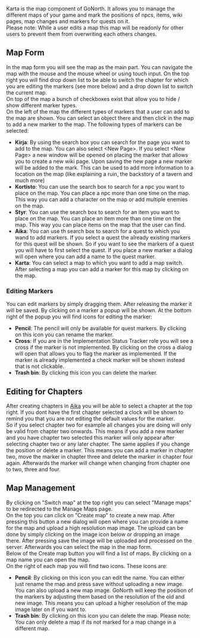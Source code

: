 Karta is the map component of GoNorth. It allows you to manage the different maps of your game and mark the positions of npcs, items, wiki pages, map changes and markers for quests on it.  
Please note: While a user edits a map this map will be readonly for other users to prevent them from overwriting each others changes.

## Map Form
In the map form you will see the map as the main part. You can navigate the map with the mouse and the mouse wheel or using touch input. On the top right you will find drop down list to be able to switch the chapter for which you are editing the markers (see more below) and a drop down list to switch the current map.  
On top of the map a bunch of checkboxes exist that allow you to hide / show different marker types.  
On the left of the map the different types of markers that a user can add to the map are shown. You can select an object there and then click in the map to add a new marker to the map. The following types of markers can be selected:
 * **Kirja**: By using the search box you can search for the page you want to add to the map. You can also select &lt;New Page&gt;. If you select &lt;New Page&gt; a new window will be opened on placing the marker that allows you to create a new wiki page. Upon saving the new page a new marker will be added to the mark. This can be used to add more information to a location on the map (like explaining a ruin, the backstory of a tavern and much more)
 * **Kortisto**: You can use the search box to search for a npc you want to place on the map. You can place a npc more than one time on the map. This way you can add a character on the map or add multiple enemies on the map.
 * **Styr**: You can use the search box to search for an item you want to place on the map. You can place an item more than one time on the map. This way you can place items on the map that the user can find.
 * **Aika**: You can use th search box to search for a quest to which you wand to add markers. If you select a quest the already existing markers for this quest will be shown. So if you want to see the markers of a quest you will have to first select the quest. If you place a new marker a dialog will open where you can add a name to the quest marker.
 * **Karta**: You can select a map to which you want to add a map switch. After selecting a map you can add a marker for this map by clicking on the map.

### Editing Markers
You can edit markers by simply dragging them. After releasing the marker it will be saved. By clicking on a marker a popup will be shown. At the bottom right of the popup you will find icons for editing the marker:
 * **Pencil**: The pencil will only be available for quest markers. By clicking on this icon you can rename the marker.
 * **Cross**: If you are in the Implementation Status Tracker role you will see a cross if the marker is not implemented. By clicking on the cross a dialog will open that allows you to flag the marker as implemented. If the marker is already implemented a check marker will be shown instead that is not clickable.
 * **Trash bin**: By clicking this icon you can delete the marker.

## Editing for Chapters
After creating chapters in [Aika](/steffendx/GoNorth/wiki/Aika) you will be able to select a chapter at the top right. If you dont have the first chapter selected a clock will be shown to remind you that you are not editing the default values for the marker.  
So if you select chapter two for example all changes you are doing will only be valid from chapter two onwards. This means if you add a new marker and you have chapter two selected this marker will only appear after selecting chapter two or any later chapter. The same applies if you change the position or delete a marker. This means you can add a marker in chapter two, move the marker in chapter three and delete the marker in chapter four again. Afterwards the marker will change when changing from chapter one to two, three and four.

## Map Management
By clicking on "Switch map" at the top right you can select "Manage maps" to be redirected to the Manage Maps page.  
On the top you can click on "Create map" to create a new map. After pressing this button a new dialog will open where you can provide a name for the map and upload a high resolution map image. The upload can be done by simply clicking on the image icon below or dropping an image there. After pressing save the image will be uploaded and processed on the server. Afterwards you can select the map in the map form.  
Below of the Create map button you will find a list of maps. By clicking on a map name you can open the map.   
On the right of each map you will find two icons. These icons are:
 * **Pencil**: By clicking on this icon you can edit the name. You can either just rename the map and press save without uploading a new image. You can also upload a new map image. GoNorth will keep the position of the markers by adjusting them based on the resolution of the old and new image. This means you can upload a higher resolution of the map image later on if you want to.  
 * **Trash bin**: By clicking on this icon you can delete the map. Please note: You can only delete a map if its not marked for a map change in a different map.